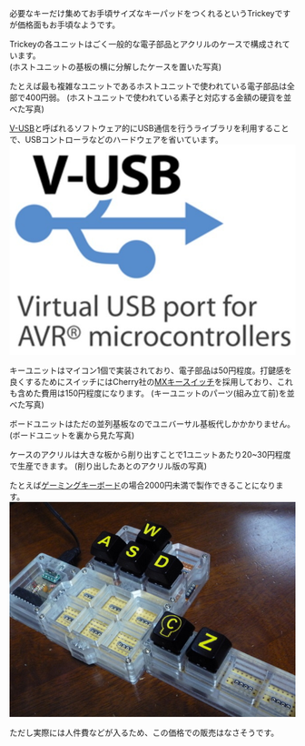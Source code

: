 必要なキーだけ集めてお手頃サイズなキーパッドをつくれるというTrickeyですが価格面もお手頃なようです。

Trickeyの各ユニットはごく一般的な電子部品とアクリルのケースで構成されています。  
(ホストユニットの基板の横に分解したケースを置いた写真)

たとえば最も複雑なユニットであるホストユニットで使われている電子部品は全部で400円弱。
(ホストユニットで使われている素子と対応する金額の硬貨を並べた写真)

[V-USB](http://www.obdev.at/products/vusb/)と呼ばれるソフトウェア的にUSB通信を行うライブラリを利用することで、USBコントローラなどのハードウェアを省いています。  
![](images/vusb-teaser.jpg)

キーユニットはマイコン1個で実装されており、電子部品は50円程度。打鍵感を良くするためにスイッチにはCherry社の[MXキースイッチ](http://www.jw-shop.com/P-keyboard-mswitch10/page45/detail.htm)を採用しており、これも含めた費用は150円程度になります。
(キーユニットのパーツ(組み立て前)を並べた写真)

ボードユニットはただの並列基板なのでユニバーサル基板代しかかかりません。  
(ボードユニットを裏から見た写真)

ケースのアクリルは大きな板から削り出すことで1ユニットあたり20~30円程度で生産できます。
(削り出したあとのアクリル版の写真)

たとえば[ゲーミングキーボード](index.html?page=game)の場合2000円未満で製作できることになります。  
![](images/game_4.jpg)

ただし実際には人件費などが入るため、この価格での販売はなさそうです。
